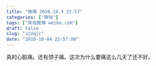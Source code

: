 ```yaml
---
title: "微博 2010.10.4 22:57"
categories: ["嘀咕"]
tags: ["来自微博 weibo.com"]
draft: false
slug: "JjVqjc"
date: "2010-10-04 22:57:00"
---
```


<p>真的心脏痛。还有颈子痛。这次为什么要痛这么几天了还不好。 ​​​​</p>
